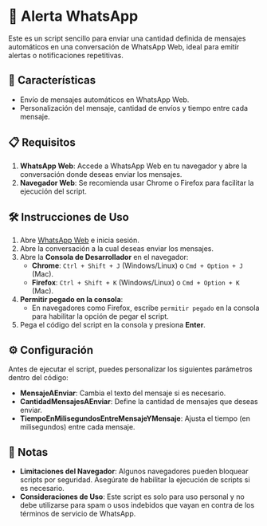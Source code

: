 # 📢 Alerta WhatsApp

Este es un script sencillo para enviar una cantidad definida de mensajes automáticos en una conversación de WhatsApp Web, ideal para emitir alertas o notificaciones repetitivas.


## 🚀 Características

- Envío de mensajes automáticos en WhatsApp Web.
- Personalización del mensaje, cantidad de envíos y tiempo entre cada mensaje.


## 📋 Requisitos

1. **WhatsApp Web**: Accede a WhatsApp Web en tu navegador y abre la conversación donde deseas enviar los mensajes.
2. **Navegador Web**: Se recomienda usar Chrome o Firefox para facilitar la ejecución del script.


## 🛠 Instrucciones de Uso

1. Abre [WhatsApp Web](https://web.whatsapp.com/) e inicia sesión.
2. Abre la conversación a la cual deseas enviar los mensajes.
3. Abre la **Consola de Desarrollador** en el navegador:
   - **Chrome**: `Ctrl + Shift + J` (Windows/Linux) o `Cmd + Option + J` (Mac).
   - **Firefox**: `Ctrl + Shift + K` (Windows/Linux) o `Cmd + Option + K` (Mac).
4. **Permitir pegado en la consola**:
   - En navegadores como Firefox, escribe `permitir pegado` en la consola para habilitar la opción de pegar el script.
5. Pega el código del script en la consola y presiona **Enter**.


## ⚙️ Configuración

Antes de ejecutar el script, puedes personalizar los siguientes parámetros dentro del código:

- **MensajeAEnviar**: Cambia el texto del mensaje si es necesario.
- **CantidadMensajesAEnviar**: Define la cantidad de mensajes que deseas enviar.
- **TiempoEnMilisegundosEntreMensajeYMensaje**: Ajusta el tiempo (en milisegundos) entre cada mensaje.


## 🚧 Notas

- **Limitaciones del Navegador**: Algunos navegadores pueden bloquear scripts por seguridad. Asegúrate de habilitar la ejecución de scripts si es necesario.
- **Consideraciones de Uso**: Este script es solo para uso personal y no debe utilizarse para spam o usos indebidos que vayan en contra de los términos de servicio de WhatsApp.